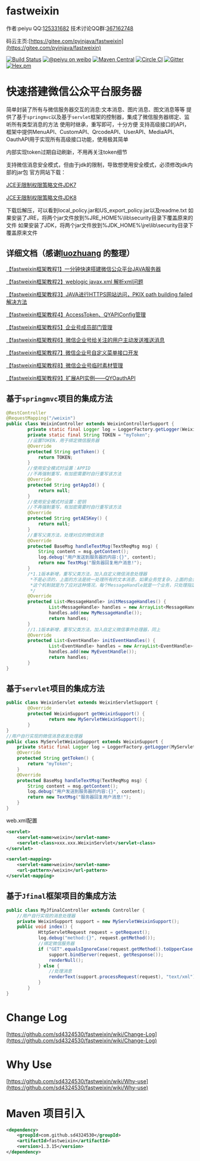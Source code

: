fastweixin
==========
作者:peiyu
QQ:[125331682](http://wpa.qq.com/msgrd?v=3&uin=125331682&site=qq&menu=yes)
技术讨论QQ群:[367162748](http://shang.qq.com/wpa/qunwpa?idkey=e279a5147f3cb248a536e118464c72068d9f6ef33278987e6f88a17aab603cbb)

码云主页:[https://gitee.com/pyinjava/fastweixin](https://gitee.com/pyinjava/fastweixin)


[![Build Status](https://api.travis-ci.org/sd4324530/fastweixin.png?branch=master)](https://travis-ci.org/sd4324530/fastweixin)
[![@peiyu on weibo](https://img.shields.io/badge/weibo-%40peiyu-red.svg)](http://weibo.com/1728407960)
[![Maven Central](https://maven-badges.herokuapp.com/maven-central/com.github.sd4324530/fastweixin/badge.svg)](https://maven-badges.herokuapp.com/maven-central/com.github.sd4324530/fastweixin)
[![Circle CI](https://circleci.com/gh/sd4324530/fastweixin/tree/master.svg?style=svg)](https://circleci.com/gh/sd4324530/fastweixin/tree/master)
[![Gitter](https://badges.gitter.im/Join%20Chat.svg)](https://gitter.im/sd4324530/fastweixin?utm_source=badge&utm_medium=badge&utm_campaign=pr-badge)
[![Hex.pm](https://img.shields.io/hexpm/l/plug.svg)](http://www.apache.org/licenses/LICENSE-2.0.html)

# 快速搭建微信公众平台服务器
简单封装了所有与微信服务器交互的消息:文本消息、图片消息、图文消息等等
提供了基于`springmvc`以及基于`servlet`框架的控制器，集成了微信服务器绑定、监听所有类型消息的方法
使用时继承，重写即可，十分方便
支持高级接口的API，框架中提供MenuAPI、CustomAPI、QrcodeAPI、UserAPI、MediaAPI、OauthAPI用于实现所有高级接口功能，使用极其简单

内部实现token过期自动刷新，不用再关注token细节

支持微信消息安全模式，但由于jdk的限制，导致想使用安全模式，必须修改jdk内部的jar包
官方网站下载：

[JCE无限制权限策略文件JDK7](http://www.oracle.com/technetwork/java/javase/downloads/jce-7-download-432124.html)

[JCE无限制权限策略文件JDK8](http://www.oracle.com/technetwork/java/javase/downloads/jce8-download-2133166.html)



下载后解压，可以看到local_policy.jar和US_export_policy.jar以及readme.txt
如果安装了JRE，将两个jar文件放到%JRE_HOME%\lib\security目录下覆盖原来的文件
如果安装了JDK，将两个jar文件放到%JDK_HOME%\jre\lib\security目录下覆盖原来文件

## 详细文档（感谢[luozhuang](http://blog.csdn.net/luozhuang) 的整理）

[【fastweixin框架教程1】一分钟快速搭建微信公众平台JAVA服务器](http://blog.csdn.net/luozhuang/article/details/51321485)

[【fastweixin框架教程2】weblogic javax.xml 解析xml问题](http://blog.csdn.net/luozhuang/article/details/51322065)

[【fastweixin框架教程3】JAVA进行HTTPS网站访问，PKIX path building failed解决方法](http://blog.csdn.net/luozhuang/article/details/51322127)

[【fastweixin框架教程4】AccessToken、QYAPIConfig管理](http://blog.csdn.net/luozhuang/article/details/51322177)

[【fastweixin框架教程5】企业号成员部门管理](http://blog.csdn.net/luozhuang/article/details/51322220)

[【fastweixin框架教程6】微信企业号给关注的用户主动发送推送消息](http://blog.csdn.net/luozhuang/article/details/51322292)

[【fastweixin框架教程7】微信企业号自定义菜单接口开发](http://blog.csdn.net/luozhuang/article/details/51322516)

[【fastweixin框架教程8】微信企业号临时素材管理](http://blog.csdn.net/luozhuang/article/details/51444137)

[【fastweixin框架教程9】扩展API实例——QYOauthAPI](http://blog.csdn.net/luozhuang/article/details/51444222)




## 基于`springmvc`项目的集成方法
```Java
@RestController
@RequestMapping("/weixin")
public class WeixinController extends WeixinControllerSupport {
        private static final Logger log = LoggerFactory.getLogger(WeixinController.class);
        private static final String TOKEN = "myToken";
        //设置TOKEN，用于绑定微信服务器
        @Override
        protected String getToken() {
            return TOKEN;
        }
        //使用安全模式时设置：APPID
        //不再强制重写，有加密需要时自行重写该方法
        @Override
        protected String getAppId() {
            return null;
        }
        //使用安全模式时设置：密钥
        //不再强制重写，有加密需要时自行重写该方法
        @Override
        protected String getAESKey() {
            return null;
        }
        //重写父类方法，处理对应的微信消息
        @Override
        protected BaseMsg handleTextMsg(TextReqMsg msg) {
            String content = msg.getContent();
            log.debug("用户发送到服务器的内容:{}", content);
            return new TextMsg("服务器回复用户消息!");
        }
        /*1.1版本新增，重写父类方法，加入自定义微信消息处理器
         *不是必须的，上面的方法是统一处理所有的文本消息，如果业务觉复杂，上面的会显得比较乱
         *这个机制就是为了应对这种情况，每个MessageHandle就是一个业务，只处理指定的那部分消息
         */
        @Override
        protected List<MessageHandle> initMessageHandles() {
                List<MessageHandle> handles = new ArrayList<MessageHandle>();
                handles.add(new MyMessageHandle());
                return handles;
        }
        //1.1版本新增，重写父类方法，加入自定义微信事件处理器，同上
        @Override
        protected List<EventHandle> initEventHandles() {
                List<EventHandle> handles = new ArrayList<EventHandle>();
                handles.add(new MyEventHandle());
                return handles;
        }
}
```

## 基于`servlet`项目的集成方法
```Java
public class WeixinServlet extends WeixinServletSupport {
        @Override
        protected WeixinSupport getWeixinSupport() {
                return new MyServletWeixinSupport();
        }
}
//用户自行实现的微信消息收发处理器
public class MyServletWeixinSupport extends WeixinSupport {
    private static final Logger log = LoggerFactory.getLogger(MyServletWeixinSupport.class);
    @Override
    protected String getToken() {
        return "myToken";
    }
    @Override
    protected BaseMsg handleTextMsg(TextReqMsg msg) {
        String content = msg.getContent();
        log.debug("用户发送到服务器的内容:{}", content);
        return new TextMsg("服务器回复用户消息!");
    }
}
```

web.xml配置

```xml
<servlet>
    <servlet-name>weixin</servlet-name>
	<servlet-class>xxx.xxx.WeixinServlet</servlet-class>
</servlet>

<servlet-mapping>
    <servlet-name>weixin</servlet-name>
    <url-pattern>/weixin</url-pattern>
</servlet-mapping>
```

## 基于`Jfinal`框架项目的集成方法
```Java
public class MyJfinalController extends Controller {
    //用户自行实现的消息处理器
    private WeixinSupport support = new MyServletWeixinSupport();
    public void index() {
            HttpServletRequest request = getRequest();
            log.debug("method:{}", request.getMethod());
            //绑定微信服务器
            if ("GET".equalsIgnoreCase(request.getMethod().toUpperCase())) {
                support.bindServer(request, getResponse());
                renderNull();
            } else {
                //处理消息
                renderText(support.processRequest(request), "text/xml");
            }
        }
}
```


Change Log
=========
[https://github.com/sd4324530/fastweixin/wiki/Change-Log](https://github.com/sd4324530/fastweixin/wiki/Change-Log)

Why Use
=========
[https://github.com/sd4324530/fastweixin/wiki/Why-use](https://github.com/sd4324530/fastweixin/wiki/Why-use)

Maven 项目引入
==========
```xml
<dependency>
    <groupId>com.github.sd4324530</groupId>
    <artifactId>fastweixin</artifactId>
    <version>1.3.15</version>
</dependency>
```